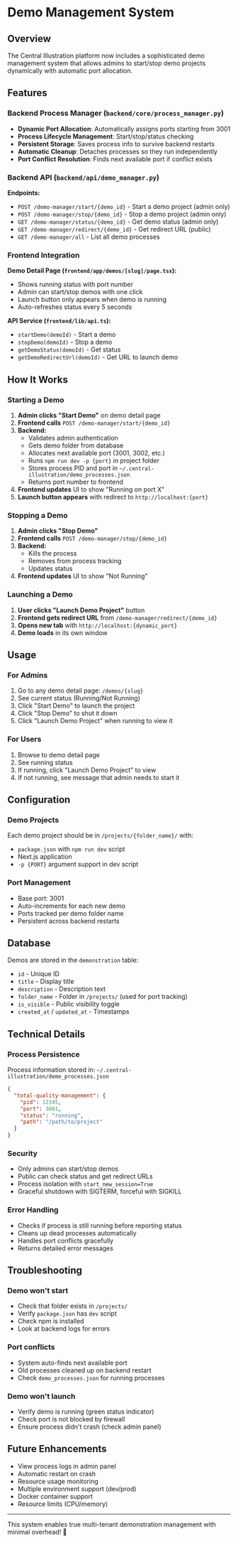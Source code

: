# Demo Management System

## Overview

The Central Illustration platform now includes a sophisticated demo management system that allows admins to start/stop demo projects dynamically with automatic port allocation.

## Features

### Backend Process Manager (`backend/core/process_manager.py`)
- **Dynamic Port Allocation**: Automatically assigns ports starting from 3001
- **Process Lifecycle Management**: Start/stop/status checking
- **Persistent Storage**: Saves process info to survive backend restarts
- **Automatic Cleanup**: Detaches processes so they run independently
- **Port Conflict Resolution**: Finds next available port if conflict exists

### Backend API (`backend/api/demo_manager.py`)

**Endpoints:**
- `POST /demo-manager/start/{demo_id}` - Start a demo project (admin only)
- `POST /demo-manager/stop/{demo_id}` - Stop a demo project (admin only)  
- `GET /demo-manager/status/{demo_id}` - Get demo status (admin only)
- `GET /demo-manager/redirect/{demo_id}` - Get redirect URL (public)
- `GET /demo-manager/all` - List all demo processes

### Frontend Integration

**Demo Detail Page (`frontend/app/demos/[slug]/page.tsx`):**
- Shows running status with port number
- Admin can start/stop demos with one click
- Launch button only appears when demo is running
- Auto-refreshes status every 5 seconds

**API Service (`frontend/lib/api.ts`):**
- `startDemo(demoId)` - Start a demo
- `stopDemo(demoId)` - Stop a demo
- `getDemoStatus(demoId)` - Get status
- `getDemoRedirectUrl(demoId)` - Get URL to launch demo

## How It Works

### Starting a Demo

1. **Admin clicks "Start Demo"** on demo detail page
2. **Frontend calls** `POST /demo-manager/start/{demo_id}`
3. **Backend:**
   - Validates admin authentication
   - Gets demo folder from database
   - Allocates next available port (3001, 3002, etc.)
   - Runs `npm run dev -p {port}` in project folder
   - Stores process PID and port in `~/.central-illustration/demo_processes.json`
   - Returns port number to frontend
4. **Frontend updates** UI to show "Running on port X"
5. **Launch button appears** with redirect to `http://localhost:{port}`

### Stopping a Demo

1. **Admin clicks "Stop Demo"**
2. **Frontend calls** `POST /demo-manager/stop/{demo_id}`
3. **Backend:**
   - Kills the process
   - Removes from process tracking
   - Updates status
4. **Frontend updates** UI to show "Not Running"

### Launching a Demo

1. **User clicks "Launch Demo Project"** button
2. **Frontend gets redirect URL** from `/demo-manager/redirect/{demo_id}`
3. **Opens new tab** with `http://localhost:{dynamic_port}`
4. **Demo loads** in its own window

## Usage

### For Admins

1. Go to any demo detail page: `/demos/{slug}`
2. See current status (Running/Not Running)
3. Click "Start Demo" to launch the project
4. Click "Stop Demo" to shut it down
5. Click "Launch Demo Project" when running to view it

### For Users

1. Browse to demo detail page
2. See running status
3. If running, click "Launch Demo Project" to view
4. If not running, see message that admin needs to start it

## Configuration

### Demo Projects

Each demo project should be in `/projects/{folder_name}/` with:
- `package.json` with `npm run dev` script
- Next.js application
- `-p {PORT}` argument support in dev script

### Port Management

- Base port: 3001
- Auto-increments for each new demo
- Ports tracked per demo folder name
- Persistent across backend restarts

## Database

Demos are stored in the `demonstration` table:
- `id` - Unique ID
- `title` - Display title
- `description` - Description text
- `folder_name` - Folder in `/projects/` (used for port tracking)
- `is_visible` - Public visibility toggle
- `created_at` / `updated_at` - Timestamps

## Technical Details

### Process Persistence

Process information stored in: `~/.central-illustration/demo_processes.json`

```json
{
  "total-quality-management": {
    "pid": 12345,
    "port": 3001,
    "status": "running",
    "path": "/path/to/project"
  }
}
```

### Security

- Only admins can start/stop demos
- Public can check status and get redirect URLs
- Process isolation with `start_new_session=True`
- Graceful shutdown with SIGTERM, forceful with SIGKILL

### Error Handling

- Checks if process is still running before reporting status
- Cleans up dead processes automatically
- Handles port conflicts gracefully
- Returns detailed error messages

## Troubleshooting

### Demo won't start
- Check that folder exists in `/projects/`
- Verify `package.json` has `dev` script
- Check npm is installed
- Look at backend logs for errors

### Port conflicts
- System auto-finds next available port
- Old processes cleaned up on backend restart
- Check `demo_processes.json` for running processes

### Demo won't launch
- Verify demo is running (green status indicator)
- Check port is not blocked by firewall
- Ensure process didn't crash (check admin panel)

## Future Enhancements

- View process logs in admin panel
- Automatic restart on crash
- Resource usage monitoring
- Multiple environment support (dev/prod)
- Docker container support
- Resource limits (CPU/memory)

---

This system enables true multi-tenant demonstration management with minimal overhead! 🚀

